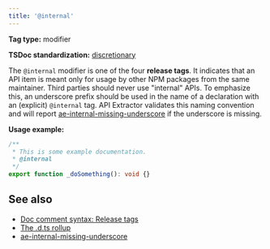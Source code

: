 ```yaml
---
title: '@internal'
---
```


**Tag type:** modifier

**TSDoc standardization:** [discretionary](https://github.com/microsoft/tsdoc/blob/master/tsdoc/src/details/Standardization.ts)

The `@internal` modifier is one of the four **release tags**. It indicates that an API item is meant only for usage
by other NPM packages from the same maintainer. Third parties should never use "internal" APIs. To emphasize this,
an underscore prefix should be used in the name of a declaration with an (explicit) `@internal` tag. API Extractor
validates this naming convention and will report
[ae-internal-missing-underscore](../messages/ae-internal-missing-underscore.md) if the underscore
is missing.

**Usage example:**

```ts
/**
 * This is some example documentation.
 * @internal
 */
export function _doSomething(): void {}
```

## See also

- [Doc comment syntax: Release tags](../tsdoc/doc_comment_syntax.md#release-tags)
- [The .d.ts rollup](../overview/demo_rollup.md)
- [ae-internal-missing-underscore](../messages/ae-internal-missing-underscore.md)
